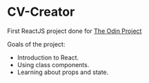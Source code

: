 # CV-Creator

First ReactJS project done for [The Odin Project](https://www.theodinproject.com/paths/full-stack-javascript/courses/javascript/lessons/cv-application)

Goals of the project:

- Introduction to React.
- Using class components.
- Learning about props and state.
